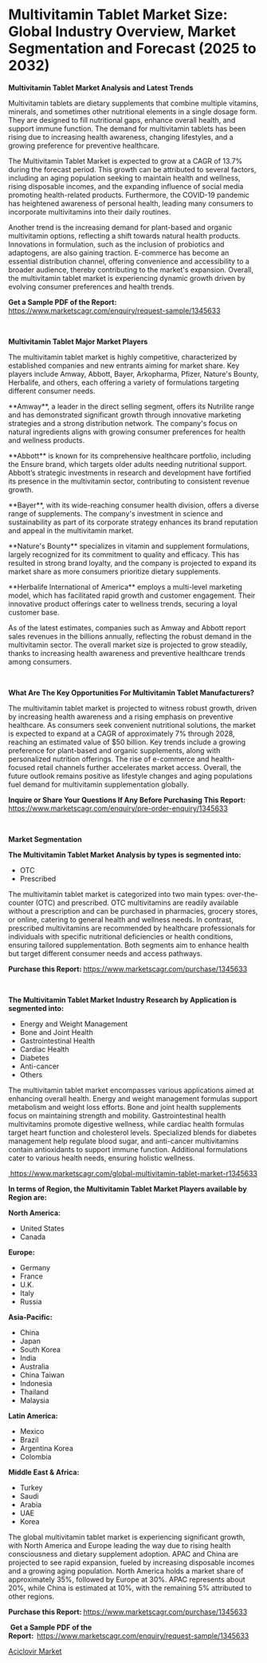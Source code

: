 <p><h1>Multivitamin Tablet Market Size: Global Industry Overview, Market Segmentation and Forecast (2025 to 2032)</h1></p><p><strong>Multivitamin Tablet Market Analysis and Latest Trends</strong></p>
<p><p>Multivitamin tablets are dietary supplements that combine multiple vitamins, minerals, and sometimes other nutritional elements in a single dosage form. They are designed to fill nutritional gaps, enhance overall health, and support immune function. The demand for multivitamin tablets has been rising due to increasing health awareness, changing lifestyles, and a growing preference for preventive healthcare.</p><p>The Multivitamin Tablet Market is expected to grow at a CAGR of 13.7% during the forecast period. This growth can be attributed to several factors, including an aging population seeking to maintain health and wellness, rising disposable incomes, and the expanding influence of social media promoting health-related products. Furthermore, the COVID-19 pandemic has heightened awareness of personal health, leading many consumers to incorporate multivitamins into their daily routines.</p><p>Another trend is the increasing demand for plant-based and organic multivitamin options, reflecting a shift towards natural health products. Innovations in formulation, such as the inclusion of probiotics and adaptogens, are also gaining traction. E-commerce has become an essential distribution channel, offering convenience and accessibility to a broader audience, thereby contributing to the market's expansion. Overall, the multivitamin tablet market is experiencing dynamic growth driven by evolving consumer preferences and health trends.</p></p>
<p><strong>Get a Sample PDF of the Report:&nbsp;</strong> <a href="https://www.marketscagr.com/enquiry/request-sample/1345633?utm_campaign=2936&utm_medium=2&utm_source=Github&utm_content=ia&utm_term=08032025&utm_id=multivitamin-tablet">https://www.marketscagr.com/enquiry/request-sample/1345633</a></p>
<p>&nbsp;</p>
<p><strong>Multivitamin Tablet Major Market Players</strong></p>
<p><p>The multivitamin tablet market is highly competitive, characterized by established companies and new entrants aiming for market share. Key players include Amway, Abbott, Bayer, Arkopharma, Pfizer, Nature's Bounty, Herbalife, and others, each offering a variety of formulations targeting different consumer needs.</p><p>**Amway**, a leader in the direct selling segment, offers its Nutrilite range and has demonstrated significant growth through innovative marketing strategies and a strong distribution network. The company's focus on natural ingredients aligns with growing consumer preferences for health and wellness products.</p><p>**Abbott** is known for its comprehensive healthcare portfolio, including the Ensure brand, which targets older adults needing nutritional support. Abbott’s strategic investments in research and development have fortified its presence in the multivitamin sector, contributing to consistent revenue growth.</p><p>**Bayer**, with its wide-reaching consumer health division, offers a diverse range of supplements. The company's investment in science and sustainability as part of its corporate strategy enhances its brand reputation and appeal in the multivitamin market.</p><p>**Nature's Bounty** specializes in vitamin and supplement formulations, largely recognized for its commitment to quality and efficacy. This has resulted in strong brand loyalty, and the company is projected to expand its market share as more consumers prioritize dietary supplements.</p><p>**Herbalife International of America** employs a multi-level marketing model, which has facilitated rapid growth and customer engagement. Their innovative product offerings cater to wellness trends, securing a loyal customer base.</p><p>As of the latest estimates, companies such as Amway and Abbott report sales revenues in the billions annually, reflecting the robust demand in the multivitamin sector. The overall market size is projected to grow steadily, thanks to increasing health awareness and preventive healthcare trends among consumers.</p></p>
<p>&nbsp;</p>
<p><strong>What Are The Key Opportunities For Multivitamin Tablet Manufacturers?</strong></p>
<p><p>The multivitamin tablet market is projected to witness robust growth, driven by increasing health awareness and a rising emphasis on preventive healthcare. As consumers seek convenient nutritional solutions, the market is expected to expand at a CAGR of approximately 7% through 2028, reaching an estimated value of $50 billion. Key trends include a growing preference for plant-based and organic supplements, along with personalized nutrition offerings. The rise of e-commerce and health-focused retail channels further accelerates market access. Overall, the future outlook remains positive as lifestyle changes and aging populations fuel demand for multivitamin supplementation globally.</p></p>
<p><strong>Inquire or Share Your Questions If Any Before Purchasing This Report:</strong> <a href="https://www.marketscagr.com/enquiry/pre-order-enquiry/1345633?utm_campaign=2936&utm_medium=2&utm_source=Github&utm_content=ia&utm_term=08032025&utm_id=multivitamin-tablet">https://www.marketscagr.com/enquiry/pre-order-enquiry/1345633</a></p>
<p>&nbsp;</p>
<p><strong>Market Segmentation</strong></p>
<p><strong>The Multivitamin Tablet Market Analysis by types is segmented into:</strong></p>
<p><ul><li>OTC</li><li>Prescribed</li></ul></p>
<p><p>The multivitamin tablet market is categorized into two main types: over-the-counter (OTC) and prescribed. OTC multivitamins are readily available without a prescription and can be purchased in pharmacies, grocery stores, or online, catering to general health and wellness needs. In contrast, prescribed multivitamins are recommended by healthcare professionals for individuals with specific nutritional deficiencies or health conditions, ensuring tailored supplementation. Both segments aim to enhance health but target different consumer needs and access pathways.</p></p>
<p><strong>Purchase this Report:&nbsp;</strong><a href="https://www.marketscagr.com/purchase/1345633?utm_campaign=2936&utm_medium=2&utm_source=Github&utm_content=ia&utm_term=08032025&utm_id=multivitamin-tablet">https://www.marketscagr.com/purchase/1345633</a></p>
<p>&nbsp;</p>
<p><strong>The Multivitamin Tablet Market Industry Research by Application is segmented into:</strong></p>
<p><ul><li>Energy and Weight Management</li><li>Bone and Joint Health</li><li>Gastrointestinal Health</li><li>Cardiac Health</li><li>Diabetes</li><li>Anti-cancer</li><li>Others</li></ul></p>
<p><p>The multivitamin tablet market encompasses various applications aimed at enhancing overall health. Energy and weight management formulas support metabolism and weight loss efforts. Bone and joint health supplements focus on maintaining strength and mobility. Gastrointestinal health multivitamins promote digestive wellness, while cardiac health formulas target heart function and cholesterol levels. Specialized blends for diabetes management help regulate blood sugar, and anti-cancer multivitamins contain antioxidants to support immune function. Additional formulations cater to various health needs, ensuring holistic wellness.</p></p>
<p><a href="https://www.marketscagr.com/global-multivitamin-tablet-market-r1345633?utm_campaign=2936&utm_medium=2&utm_source=Github&utm_content=ia&utm_term=08032025&utm_id=multivitamin-tablet">&nbsp;https://www.marketscagr.com/global-multivitamin-tablet-market-r1345633</a></p>
<p><strong>In terms of Region, the Multivitamin Tablet Market Players available by Region are:</strong></p>
<p>
    <p> <strong> North America: </strong>
        <ul>
            <li>United States</li>
            <li>Canada</li>
        </ul>
        </p> 
    <p> <strong> Europe: </strong>
        <ul>
            <li>Germany</li>
            <li>France</li>
            <li>U.K.</li>
            <li>Italy</li>
            <li>Russia</li>
        </ul>
        </p> 
    <p> <strong> Asia-Pacific: </strong>
        <ul>
            <li>China</li>
            <li>Japan</li>
            <li>South Korea</li>
            <li>India</li>
            <li>Australia</li>
            <li>China Taiwan</li>
            <li>Indonesia</li>
            <li>Thailand</li>
            <li>Malaysia</li>
        </ul>
        </p> 
    <p> <strong> Latin America: </strong>
        <ul>
            <li>Mexico</li>
            <li>Brazil</li>
            <li>Argentina Korea</li>
            <li>Colombia</li>
        </ul>
        </p> 
    <p> <strong> Middle East & Africa: </strong>
        <ul>
            <li>Turkey</li>
            <li>Saudi</li>
            <li>Arabia</li>
            <li>UAE</li>
            <li>Korea</li>
        </ul>
    </p>
    </p>
<p><p>The global multivitamin tablet market is experiencing significant growth, with North America and Europe leading the way due to rising health consciousness and dietary supplement adoption. APAC and China are projected to see rapid expansion, fueled by increasing disposable incomes and a growing aging population. North America holds a market share of approximately 35%, followed by Europe at 30%. APAC represents about 20%, while China is estimated at 10%, with the remaining 5% attributed to other regions.</p></p>
<p><strong>Purchase this Report: </strong><a href="https://www.marketscagr.com/purchase/1345633?utm_campaign=2936&utm_medium=2&utm_source=Github&utm_content=ia&utm_term=08032025&utm_id=multivitamin-tablet">https://www.marketscagr.com/purchase/1345633</a></p>
<p>&nbsp;<strong>Get a Sample PDF of the Report:&nbsp;&nbsp;</strong><a href="https://www.marketscagr.com/enquiry/request-sample/1345633?utm_campaign=2936&utm_medium=2&utm_source=Github&utm_content=ia&utm_term=08032025&utm_id=multivitamin-tablet">https://www.marketscagr.com/enquiry/request-sample/1345633</a></p>
<p><strong></strong></p>
<p><p><a href="https://github.com/zanoligarav/Market-Research-Report-List-1/blob/main/aciclovir-market.md?utm_campaign=2936&utm_medium=2&utm_source=Github&utm_content=ia&utm_term=08032025&utm_id=multivitamin-tablet">Aciclovir Market</a></p></p>
